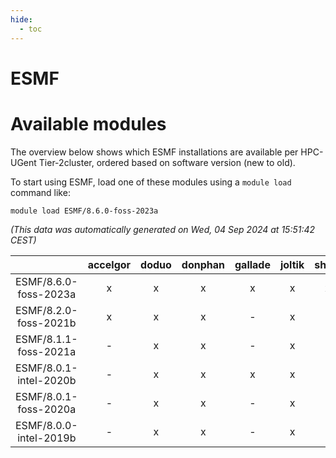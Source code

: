 ```yaml
---
hide:
  - toc
---
```


ESMF
====

# Available modules


The overview below shows which ESMF installations are available per HPC-UGent Tier-2cluster, ordered based on software version (new to old).

To start using ESMF, load one of these modules using a `module load` command like:

```shell
module load ESMF/8.6.0-foss-2023a
```

*(This data was automatically generated on Wed, 04 Sep 2024 at 15:51:42 CEST)*  

| |accelgor|doduo|donphan|gallade|joltik|shinx|skitty|
| :---: | :---: | :---: | :---: | :---: | :---: | :---: | :---: |
|ESMF/8.6.0-foss-2023a|x|x|x|x|x|x|x|
|ESMF/8.2.0-foss-2021b|x|x|x|-|x|-|x|
|ESMF/8.1.1-foss-2021a|-|x|x|-|x|-|x|
|ESMF/8.0.1-intel-2020b|-|x|x|x|x|-|x|
|ESMF/8.0.1-foss-2020a|-|x|x|-|x|-|x|
|ESMF/8.0.0-intel-2019b|-|x|x|-|x|-|x|

